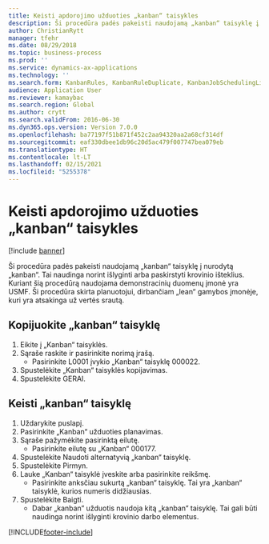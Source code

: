 ```yaml
---
title: Keisti apdorojimo užduoties „kanban“ taisykles
description: Ši procedūra padės pakeisti naudojamą „kanban“ taisyklę į nurodytą „kanban“.
author: ChristianRytt
manager: tfehr
ms.date: 08/29/2018
ms.topic: business-process
ms.prod: ''
ms.service: dynamics-ax-applications
ms.technology: ''
ms.search.form: KanbanRules, KanbanRuleDuplicate, KanbanJobSchedulingListPage, LeanRuleReassignmentWizard, KanbanReassignRuleLookup
audience: Application User
ms.reviewer: kamaybac
ms.search.region: Global
ms.author: crytt
ms.search.validFrom: 2016-06-30
ms.dyn365.ops.version: Version 7.0.0
ms.openlocfilehash: ba77197f51b871f452c2aa94320aa2a68cf314df
ms.sourcegitcommit: eaf330dbee1db96c20d5ac479f007747bea079eb
ms.translationtype: HT
ms.contentlocale: lt-LT
ms.lasthandoff: 02/15/2021
ms.locfileid: "5255378"
---
```

# <a name="change-kanban-rules-for-a-process-job"></a>Keisti apdorojimo užduoties „kanban“ taisykles

[!include [banner](../../includes/banner.md)]

Ši procedūra padės pakeisti naudojamą „kanban“ taisyklę į nurodytą „kanban“. Tai naudinga norint išlyginti arba paskirstyti krovinio išteklius. Kuriant šią procedūrą naudojama demonstracinių duomenų įmonė yra USMF. Ši procedūra skirta planuotojui, dirbančiam „lean“ gamybos įmonėje, kuri yra atsakinga už vertės srautą.


## <a name="copy-kanban-rule"></a>Kopijuokite „kanban“ taisyklę
1. Eikite į „Kanban“ taisyklės.
2. Sąraše raskite ir pasirinkite norimą įrašą.
    * Pasirinkite L0001 įvykio „Kanban“ taisyklę 000022.  
3. Spustelėkite „Kanban“ taisyklės kopijavimas.
4. Spustelėkite GERAI.

## <a name="change-kanban-rule"></a>Keisti „kanban“ taisyklę
1. Uždarykite puslapį.
2. Pasirinkite „Kanban“ užduoties planavimas.
3. Sąraše pažymėkite pasirinktą eilutę.
    * Pasirinkite eilutę su „Kanban“ 000177.  
4. Spustelėkite Naudoti alternatyvią „kanban“ taisyklę.
5. Spustelėkite Pirmyn.
6. Lauke „Kanban“ taisyklė įveskite arba pasirinkite reikšmę.
    * Pasirinkite anksčiau sukurtą „kanban“ taisyklę. Tai yra „kanban“ taisyklė, kurios numeris didžiausias.  
7. Spustelėkite Baigti.
    * Dabar „kanban“ užduotis naudoja kitą „kanban“ taisyklę. Tai gali būti naudinga norint išlyginti krovinio darbo elementus.  



[!INCLUDE[footer-include](../../../includes/footer-banner.md)]